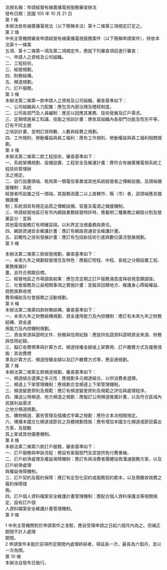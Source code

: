 法規名稱：申請經營有線廣播電視服務審查辦法  
發布日期：民國 105 年 10 月 21 日  
第 1 條  
本辦法依有線廣播電視法（以下簡稱本法）第十二條第三項規定訂定之。  
第 2 條  
中央主管機關審查申請經營有線廣播電視服務案件（以下簡稱申請案件），除依本法第十一條第  
五項、第十二條第一項及第二項規定外，應就下列審查項目進行審查：  
一、申請人之資格及公司組織。  
二、工程技術。  
三、經營規劃。  
四、財務結構。  
五、頻道規劃。  
六、訂戶服務。  
第 3 條  
本辦法第二條第一款申請人之資格及公司組織，審查基準如下：  
一、公司組織與人力配置：應包含內部治理及稽核制度。  
二、公司各部門及人員編制：應足以因應其業務、技術發展及訂戶需求。  
三、定期增進員工知識、技能之培訓計畫：應依其組織內各部門功能及性別平等，訂有不同主題  
之培訓計畫，並明訂其時數、人數與經費之規劃。  
四、工作規則、勞動權益與員工福利：應有工作規則、勞動權益與員工福利相關規劃。  
第 4 條  
本辦法第二條第二款工程技術，審查基準如下：  
一、系統架構規劃、設備設置、工程安全及維運計畫：應符合有線廣播電視系統工程技術管理辦  
法之規定。  
二、自行設置頭端、租用第一類電信事業或其他系統經營者之傳輸設備，及頭端備援機制：系統  
經營者所設置之任一頭端，其服務涵蓋二以上直轄市、縣（市）者，該頭端應具備備援機  
制；系統須具有穩定品質之傳輸設備、容量及電源之備援機制。  
三、申請經營地區已有市內網路業務經營特許時，應載明二種業務之網路分割及營業區分：宜與  
其他電信服務訂有明確區隔，以利界定法規義務與責任。  
四、網路資通安全維護計畫：應訂有網路資通安全維護計畫。  
五、前瞻性之技術發展計畫：應訂有包括新技術引進與數位匯流發展規劃。  
第 5 條  


本辦法第二條第三款經營規劃，審查基準如下：  
一、未來九年之規劃經營理念及特色：應擬訂短程、中程、長程之分期設置工程、業務推展計  
畫，且符合預期目標。  
二、經營地區之市場調查結果：應包含定期之訂戶服務滿意度與收視意願調查。  
三、社會服務及公益相關事項之實施計畫：宜擬具回饋地方、維護身心障礙權益、弱勢族群收視  
費用補助及社會服務之活動規劃。  
第 6 條  
本辦法第二條第四款財務結構，審查基準如下：  
一、未來九年之財務結構規劃、資金運用能力及內控機制：應訂有未來九年之財務結構、資金運  
用能力及內控機制規劃。  
二、資金來源與證明文件、財務與信用紀錄：應提供佐證資料證明資金來源、財務與信用紀錄。  
三、擬訂收費標準與計算方式、頻道授權金額或上架費用、訂戶繳費方式及優惠措施：其收費標  
準及計算方式、頻道授權金額以及訂戶繳費方式等，應妥適規劃。  
第 7 條  
本辦法第二條第五款頻道規劃，審查基準如下：  
一、頻道組合選擇之多元性：應規劃多元頻道組合，以供消費者選擇。  
二、頻道上下架管理機制：應規劃合宜頻道上下架管理機制。  
三、頻道變更原則及規範：應訂有頻道變更原則及規範之評估與處理程序。  
四、播送公用頻道、地方頻道之規劃：應擬訂公用頻道推廣計畫，以及符合區域內民眾利益需求  
之地方頻道規劃。  
五、購物頻道、廣告管理及插播式字幕之規劃：應符合本法相關規定。  
六、傳播本國文化頻道或節目之具體規劃措施：應有增加本國文化頻道或節目露出方案，及鼓勵  
其上架或其他優惠機制。  
第 8 條  
本辦法第二條第六款訂戶服務，審查基準如下：  
一、訂戶服務與申訴流程：應設有客服部門及宜提供免付費專線。  
二、訂戶紛爭處理及權益保障機制：應訂有與消費者團體協商溝通服務方案，以及訂戶紛爭處理  
與權益保障機制。  
三、訂戶契約及履約保障：應訂有定型化契約或服務契約範本，以及預繳收視費之履約保障措  
施。  
四、訂戶個人資料檔案安全維護計畫管理機制：應配合個人資料保護法等相關規定，設有訂戶個  
人資料檔案安全維護計畫管理機制。  
第 9 條  


1 中央主管機關對於申請案件之准駁，應自受理申請之日起六個月內為之。但補正期間不計入處理  
期間。  
2 申請案件未能於前項所定期間內處理終結者，得延長一次，最長為六個月，並以一次為限。  
第 10 條  
本辦法自發布日施行。  


